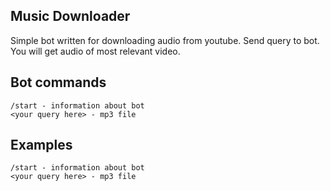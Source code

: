 ## Music Downloader

Simple bot written for downloading audio from youtube.
Send query to bot. You will get audio of most relevant video.

## Bot commands
```
/start - information about bot
<your query here> - mp3 file
```

## Examples
```
/start - information about bot
<your query here> - mp3 file
```